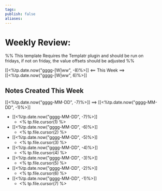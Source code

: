 ```yaml
---
tags:
publish: false
aliases: 
---
```


# Weekly Review:

%% This template Requires the Templatr plugin and should be run on fridays, if not on friday, the value offsets should be adjusted %%

[[<%tp.date.now("gggg-[W]ww", -8)%>]] <== This Week ==> [[<%tp.date.now("gggg-[W]ww", 6)%>]]

## Notes Created This Week

[[<%tp.date.now("gggg-MM-DD", -7)%>]] ==> [[<%tp.date.now("gggg-MM-DD", -1)%>]] 

- [[<%tp.date.now("gggg-MM-DD", -7)%>]] 
	- <% tp.file.cursor(1) %>
- [[<%tp.date.now("gggg-MM-DD", -6)%>]] 
	- <% tp.file.cursor(2) %>
- [[<%tp.date.now("gggg-MM-DD", -5)%>]] 
	- <% tp.file.cursor(3) %>
- [[<%tp.date.now("gggg-MM-DD", -4)%>]] 
	- <% tp.file.cursor(4) %>
- [[<%tp.date.now("gggg-MM-DD", -3)%>]] 
	- <% tp.file.cursor(5) %>
- [[<%tp.date.now("gggg-MM-DD", -2)%>]] 
	- <% tp.file.cursor(6) %>
- [[<%tp.date.now("gggg-MM-DD", -1)%>]] 
	- <% tp.file.cursor(7) %>
